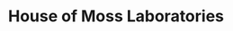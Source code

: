 ---
title: "House of Moss Laboratories"
url: /johannesburg/house-of-moss-laboratories/
shop: perfumery
---